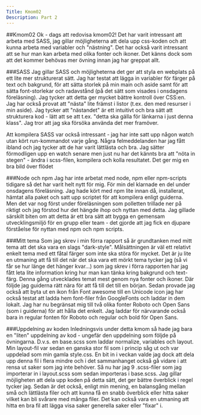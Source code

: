 ```yaml
---
Title: Kmom02
Description: Part 2
---
```


##Kmom02
Ok - dags att redovisa kmom02! Det har varit intressant att arbeta med SASS, jag gillar möjligheterna att dela upp css-koden och att kunna arbeta med variabler och "nästning". Det har också varit intressant att se hur man kan arbeta med olika fonter och ikoner. Det känns dock som att det kommer behövas mer övning innan jag har greppat allt.

###SASS
Jag gillar SASS och möjligheterna det ger att styla en webplats på ett lite mer strukturerat sätt. Jag har testat att lägga in variabler för färger på text och bakgrund, för att sätta storlek på min main och aside samt för att sätta font-storlekar och radavstånd (på det sätt som visades i onsdagens föreläsning). Jag tycker att detta ger mycket bättre kontroll över CSS:en. Jag har också provat att "nästa" lite främst i listor (t.ex. den med resurser i min aside). Jag tycker att "nästandet" är ett intuitivt och bra sätt att strukturera kod - lätt att se att t.ex. "detta ska gälla för länkarna i just denna klass". Jag tror att jag ska försöka använda det mer framöver. 

Att kompilera SASS var också intressant - jag har inte satt upp någon watch utan kört run-kommandot varje gång. Några felmeddelanden har jag fått ibland och jag tycker att de har varit lättlästa och bra. Jag sätter förmodligen upp en watch senare men just nu har det kännts bra att "nöta in stegen" - ändra i scss-filen, kompilera och kolla resultatet. Det ger mig en bra bild över flödet

###Node och npm
Jag har inte arbetat med node, npm eller npm-scripts tidigare så det har varit helt nytt för mig. För min del klarnade en del under onsdagens föreläsning. Jag hade kört med npm lite innan då, installerat, hämtat alla paket och satt upp scriptet för att kompilera enligt guiderna. Men det var nog först under föreläsningen som polletten trillade ner på riktigt och jag förstod hur det hängde ihop och nyttan med detta. Jag gillade särskilt biten om att detta är ett bra sätt att bygga en gemensam utvecklingsmiljö för en grupp eller team - det gjorde att jag fick en djupare förståelse för nyttan med npm och npm scripts.

###Mitt tema
Som jag skrev i min förra rapport så är grundtanken med mitt tema att det ska vara en slags "dark-style". Målsättningen är väl ett relativt enkelt tema med ett fåtal färger som inte ska störa för mycket. Det är ju lite en utmaning att få till det när det ska vara ett mörkt tema tycker jag (så vi får se hur länge det hänger kvar...) som jag skrev i förra rapporten har jag fått leta lite information kring hur man kan tänka kring bakgrund och text-färg. Denna gång utvecklades temat mest genom nya fonter och ikoner. Där följde jag guiderna rätt nära för att få till det till en början. Sedan provade jag också att byta ut en ikon från Font awesome till en Unicode icon jag har också testat att ladda hem font-filer från GoogleFonts och laddar in dem lokalt. Jag har nu begränsat mig till två olika fonter Roboto och Open Sans (som i guiderna) för att hålla det enkelt. Jag laddar för närvarande också bara in regular fonten för Roboto och regular och bold för Open Sans.

###Uppdelning av koden
Inledningsvis under detta kmom så hade jag bara en "liten" uppdelning av kod - ungefär den uppdelning som följde på övningarna. D.v.s. en base.scss som laddar normalize, variables och layout. Min layout-fil var sedan en ganska stor fil som i princip såg ut och var uppdelad som min gamla style.css. En bit in i veckan valde jag dock att dela upp denna fil i flera mindre och i det sammanhanget också gå vidare i att rensa ut saker som jag inte behöver. Så nu har jag 9 .scss-filer som jag importerar in i layout.scss som sedan importeras i base.scss. Jag gillar möjligheten att dela upp koden på detta sätt, det ger bättre överblick i regel tycker jag. Sedan är det också, enligt min mening, en balansgång mellan små och lättlästa filer och att kunna få en snabb överblick eller hitta saker vilket kan bli svårare med många filer. Det kan också vara en utmaning att hitta en bra fil att lägga visa saker generella saker eller "fixar" i.




